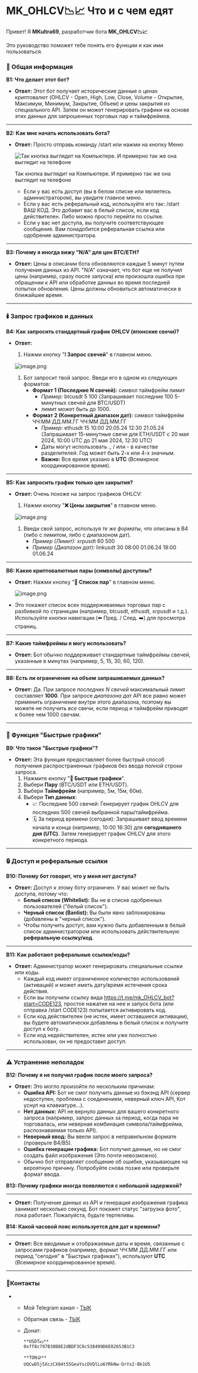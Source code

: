 # **MK_OHLCV📉📈 Что и с чем едят**

Привет! Я **MKultra69**, разработчик бота **MK_OHLCV📉📈**

Это руководство поможет тебе понять его функции и как ими пользоваться.

### **🚀 Общая информация**

**В1: Что делает этот бот?**

- **Ответ:** Этот бот получает исторические данные о ценах криптовалют (OHLCV -
Open, High, Low, Close, Volume - Открытие, Максимум, Минимум, Закрытие,
Объем) и цены закрытия из специального API. Затем он может генерировать
графики на основе этих данных для запрошенных торговых пар и
таймфреймов.

-------------------------------------------------------------------------------------

**В2: Как мне начать использовать бота?**

- **Ответ:** Просто отправь команду /start или нажми на кнопку Меню
    
    ![Так кнопка выглядит на Компьютере. 
    И примерно так же она выглядит на телефоне](attachment:2ff23a15-b3bb-4714-8c3f-057bc07dc0c3:image.png)
    
    Так кнопка выглядит на Компьютере. 
    И примерно так же она выглядит на телефоне
    
    - Если у вас есть доступ (вы в белом списке или являетесь администратором), вы увидите главное меню.
    - Если у вас есть реферальный код, используйте его так: /start ВАШ КОД. Это добавит вас в белый список, если код действителен. 
    Либо можно просто перейти по ссылке.
    - Если у вас нет доступа, вы получите соответствующее сообщение. Вам понадобится реферальная ссылка или одобрение администратора.

-------------------------------------------------------------------------------------

**В3: Почему я иногда вижу "N/A" для цен BTC/ETH?**

- **Ответ:** Цены в описании бота обновляются каждые 5 минут путем получения данных
из API. 
"N/A" означает, что бот еще не получил цены (например, сразу
после запуска) или произошла ошибка при обращении к API или обработке
данных во время последней попытки обновления. Цены должны обновиться
автоматически в ближайшее время.

-------------------------------------------------------------------------------------

### **🕯️ Запрос графиков и данных**

**В4: Как запросить стандартный график OHLCV (японские свечи)?**

- **Ответ:**
    1. Нажми кнопку "**🕯 Запрос свечей**" в главном меню.
    
    ![image.png](attachment:72014f42-bfe4-4ef0-a485-5adf66258d2d:image.png)
    
    1. Бот запросит твой запрос. Введи его в одном из следующих форматов:
        - **Формат 1 (Последние N свечей):**  символ таймфрейм лимит
            - *Пример:* btcusdt 5 100 (Запрашивает последние 100 5-минутных свечей для BTC/USDT)
            - лимит может быть до 1000.
        - **Формат 2 (Конкретный диапазон дат):** символ таймфрейм ЧЧ:ММ ДД.ММ.ГГ ЧЧ:ММ ДД.ММ.ГГ
            - *Пример:* ethusdt 15 10:00 20.05.24 12:30 21.05.24 (Запрашивает 15-минутные свечи для ETH/USDT с 20 мая 2024, 10:00 UTC до 21 мая 2024, 12:30 UTC)
            - Даты могут использовать ., / или - в качестве разделителей. Год может быть 2-х или 4-х значным.
            - **Важно:** Все время указано в **UTC** (Всемирное координированное время).

-------------------------------------------------------------------------------------

**В5: Как запросить график только цен закрытия?**

- **Ответ:** Очень похоже на запрос графиков OHLCV:
    1. Нажми кнопку "**❌ Цены закрытия**" в главном меню.
    
    ![image.png](attachment:cc8cd01b-ba28-479f-9a9d-110a6aecb9dd:image.png)
    
    1. Введи свой запрос, используя *те же форматы*, что описаны в В4 (либо с лимитом, либо с диапазоном дат).
        - *Пример (Лимит):* xrpusdt 60 500
        - *Пример (Диапазон дат):* linkusdt 30 08:00 01.06.24 18:00 01.06.24

-------------------------------------------------------------------------------------

**В6: Какие криптовалютные пары (символы) доступны?**

- **Ответ:** Нажми кнопку "**📓 Список пар**" в главном меню.
    
    ![image.png](attachment:5dc39459-9616-44b9-996e-f21c8ff1ce81:image.png)
    
- Это покажет список всех поддерживаемых торговых пар с разбивкой по страницам (например, btcusdt, ethusdt, xrpusdt и т.д.). Используйте кнопки навигации (⬅️ Пред. / След. ➡️) для просмотра страниц.

-------------------------------------------------------------------------------------

**В7: Какие таймфреймы я могу использовать?**

- **Ответ:** Бот обычно поддерживает стандартные таймфреймы свечей, указанные в минутах (например, 5, 15, 30, 60, 120).

-------------------------------------------------------------------------------------

**В8: Есть ли ограничение на объем запрашиваемых данных?**

- **Ответ:** Да. При запросе *последних N свечей* максимальный лимит составляет **1000**. При запросе *диапазона дат* API все равно может применить ограничение внутри этого диапазона, поэтому вы можете не получить *все* свечи, если период и таймфрейм приводят к более чем 1000 свечам.

-------------------------------------------------------------------------------------

### **🚀 Функция "Быстрые графики"**

**В9: Что такое "Быстрые графики"?**

- **Ответ:** Эта функция предоставляет более быстрый способ получения распространенных графиков без ввода полной строки запроса.
    1. Нажмите кнопку "**🚀 Быстрые графики**".
    2. Выбери **Пару** (BTC/USDT или ETH/USDT).
    3. Выбери **Таймфрейм** (например, 5м, 15м, 60м).
    4. Выбери **Тип данных**:
        - 📈 Последние 500 свечей: Генерирует график OHLCV для последних 500 свечей выбранной пары/таймфрейма.
        - 🗓 За период времени (сегодня): Запрашивает ввод времени начала и конца (например, 10:00 16:30) для **сегодняшнего дня (UTC)**. Затем генерирует график OHLCV для этого конкретного периода.

-------------------------------------------------------------------------------------

### **🔒 Доступ и реферальные ссылки**

**В10: Почему бот говорит, что у меня нет доступа?**

- **Ответ:** Доступ к этому боту ограничен. У вас может не быть доступа, потому что:
    - **Белый список (Whitelist):** Вы не в списке одобренных пользователей ("белый список").
    - **Черный список (Banlist):** Вы были явно заблокированы (добавлены в "черный список").
    - Чтобы получить доступ, вам нужно быть добавленным в белый список администратором или использовать действительную **реферальную ссылку/код**.

-------------------------------------------------------------------------------------

**В11: Как работают реферальные ссылки/коды?**

- **Ответ:** Администратор может генерировать специальные ссылки или коды.
    - Каждый код имеет ограниченное количество использований (активаций) и может иметь дату/время истечения срока действия.
    - Если вы получили ссылку вида https://t.me/mk_OHLCV_bot?start=CODE123, простое нажатие на нее и запуск бота (или отправка /start CODE123) попытается активировать код.
    - Если код действителен (не истек, имеет оставшиеся активации), вы будете
    автоматически добавлены в белый список и получите доступ к боту.
    - Если код недействителен, истек или уже полностью использован, он не предоставит доступ.

-------------------------------------------------------------------------------------

### **⚠️ Устранение неполадок**

**В12: Почему я не получил график после моего запроса?**

- **Ответ:** Это могло произойти по нескольким причинам:
    - **Ошибка API:** Бот не смог получить данные из бэкэнд API (сервер недоступен, проблема с соединением, неверный ключ API, Кот уснул на клавиатуре…).
    - **Нет данных:** API не вернуло данных для вашего конкретного запроса
    (например, запрос данных за период, когда пара не торговалась, или неверная комбинация символа/таймфрейма, распознаваемая только API).
    - **Неверный ввод:** Вы ввели запрос в неправильном формате (проверьте В4/В5).
    - **Ошибка генерации графика:** Бот получил данные, но не смог создать файл изображения (Это почти невозможно).
    - Обычно бот отправляет сообщение об ошибке, указывающее на вероятную причину. Попробуйте снова позже или проверьте формат ввода.

**В13: Почему графики иногда появляются с небольшой задержкой?**

-------------------------------------------------------------------------------------

- **Ответ:** Получение данных из API и генерация изображения графика занимает
несколько секунд. Бот покажет статус "загрузка фото", пока работает.
Пожалуйста, будьте терпеливы.

**В14: Какой часовой пояс используется для дат и времени?**

-------------------------------------------------------------------------------------

- **Ответ:** Все вводимые и отображаемые даты и время, связанные с запросами графиков (например, формат ЧЧ:ММ ДД.ММ.ГГ или период "сегодня" в "Быстрых графиках"), используют **UTC** (Всемирное координированное время).

-------------------------------------------------------------------------------------

### 💎Контакты

- 
    - Мой Telegram канал - [ТЫК](https://t.me/ffs_tmp_info)
    - Обратная связь - [ТЫК](https://t.me/ffs_tmp_contact_bot?start)
    - Донат:
    
          **USDT💵**
          0xff8c797B38B8E2dBDF3C8c538499D6E02653B1C3
    
          **TON🪙**
          UQCwD5j5XczCX04t55GeaYscDVQlLo6YRkNw-OrYx2-Bk1U5
